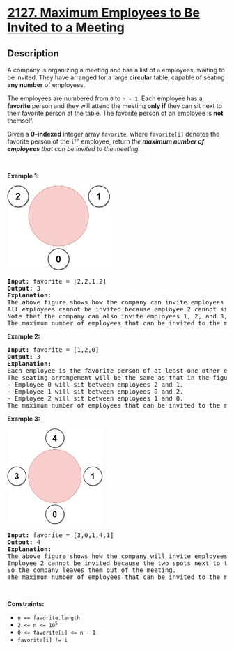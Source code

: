 
<!-- problem:start -->

# [2127. Maximum Employees to Be Invited to a Meeting](https://leetcode.com/problems/maximum-employees-to-be-invited-to-a-meeting)

## Description

<!-- description:start -->

<p>A company is organizing a meeting and has a list of <code>n</code> employees, waiting to be invited. They have arranged for a large <strong>circular</strong> table, capable of seating <strong>any number</strong> of employees.</p>

<p>The employees are numbered from <code>0</code> to <code>n - 1</code>. Each employee has a <strong>favorite</strong> person and they will attend the meeting <strong>only if</strong> they can sit next to their favorite person at the table. The favorite person of an employee is <strong>not</strong> themself.</p>

<p>Given a <strong>0-indexed</strong> integer array <code>favorite</code>, where <code>favorite[i]</code> denotes the favorite person of the <code>i<sup>th</sup></code> employee, return <em>the <strong>maximum number of employees</strong> that can be invited to the meeting</em>.</p>

<p>&nbsp;</p>
<p><strong class="example">Example 1:</strong></p>
<img alt="" src="images/ex1.png" style="width: 236px; height: 195px;" />
<pre>
<strong>Input:</strong> favorite = [2,2,1,2]
<strong>Output:</strong> 3
<strong>Explanation:</strong>
The above figure shows how the company can invite employees 0, 1, and 2, and seat them at the round table.
All employees cannot be invited because employee 2 cannot sit beside employees 0, 1, and 3, simultaneously.
Note that the company can also invite employees 1, 2, and 3, and give them their desired seats.
The maximum number of employees that can be invited to the meeting is 3. 
</pre>

<p><strong class="example">Example 2:</strong></p>

<pre>
<strong>Input:</strong> favorite = [1,2,0]
<strong>Output:</strong> 3
<strong>Explanation:</strong> 
Each employee is the favorite person of at least one other employee, and the only way the company can invite them is if they invite every employee.
The seating arrangement will be the same as that in the figure given in example 1:
- Employee 0 will sit between employees 2 and 1.
- Employee 1 will sit between employees 0 and 2.
- Employee 2 will sit between employees 1 and 0.
The maximum number of employees that can be invited to the meeting is 3.
</pre>

<p><strong class="example">Example 3:</strong></p>
<img alt="" src="images/ex2.png" style="width: 219px; height: 220px;" />
<pre>
<strong>Input:</strong> favorite = [3,0,1,4,1]
<strong>Output:</strong> 4
<strong>Explanation:</strong>
The above figure shows how the company will invite employees 0, 1, 3, and 4, and seat them at the round table.
Employee 2 cannot be invited because the two spots next to their favorite employee 1 are taken.
So the company leaves them out of the meeting.
The maximum number of employees that can be invited to the meeting is 4.
</pre>

<p>&nbsp;</p>
<p><strong>Constraints:</strong></p>

<ul>
	<li><code>n == favorite.length</code></li>
	<li><code>2 &lt;= n &lt;= 10<sup>5</sup></code></li>
	<li><code>0 &lt;= favorite[i] &lt;=&nbsp;n - 1</code></li>
	<li><code>favorite[i] != i</code></li>
</ul>

<!-- description:end -->
